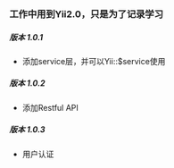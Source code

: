 ### 工作中用到Yii2.0，只是为了记录学习

##### 版本 1.0.1
- 添加service层，并可以Yii::$service使用
##### 版本 1.0.2
- 添加Restful API
##### 版本 1.0.3
- 用户认证